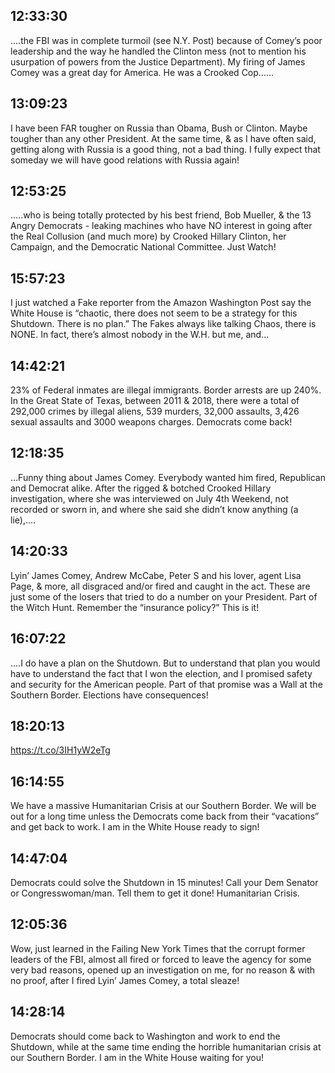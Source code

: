 ## 12:33:30
....the FBI was in complete turmoil (see N.Y. Post) because of Comey’s poor leadership and the way he handled the Clinton mess (not to mention his usurpation of powers from the Justice Department). My firing of James Comey was a great day for America. He was a Crooked Cop......
## 13:09:23
I have been FAR tougher on Russia than Obama, Bush or Clinton. Maybe tougher than any other President. At the same time, &amp; as I have often said, getting along with Russia is a good thing, not a bad thing. I fully expect that someday we will have good relations with Russia again!
## 12:53:25
.....who is being totally protected by his best friend, Bob Mueller, &amp; the 13 Angry Democrats - leaking machines who have NO interest in going after the Real Collusion (and much more) by Crooked Hillary Clinton, her Campaign, and the Democratic National Committee. Just Watch!
## 15:57:23
I just watched a Fake reporter from the Amazon Washington Post say the White House is “chaotic, there does not seem to be a strategy for this Shutdown. There is no plan.” The Fakes always like talking Chaos, there is NONE. In fact, there’s almost nobody in the W.H. but me, and...
## 14:42:21
23% of Federal inmates are illegal immigrants. Border arrests are up 240%. In the Great State of Texas, between 2011 &amp; 2018, there were a total of 292,000 crimes by illegal aliens, 539 murders, 32,000 assaults, 3,426 sexual assaults and 3000 weapons charges. Democrats come back!
## 12:18:35
...Funny thing about James Comey. Everybody wanted him fired, Republican and Democrat alike. After the rigged &amp; botched Crooked Hillary investigation, where she was interviewed on July 4th Weekend, not recorded or sworn in, and where she said she didn’t know anything (a lie),....
## 14:20:33
Lyin’ James Comey, Andrew McCabe, Peter S and his lover, agent Lisa Page, &amp; more, all disgraced and/or fired and caught in the act. These are just some of the losers that tried to do a number on your President. Part of the Witch Hunt. Remember the “insurance policy?” This is it!
## 16:07:22
....I do have a plan on the Shutdown. But to understand that plan you would have to understand the fact that I won the election, and I promised safety and security for the American people. Part of that promise was a Wall at the Southern Border. Elections have consequences!
## 18:20:13
https://t.co/3IH1yW2eTg
## 16:14:55
We have a massive Humanitarian Crisis at our Southern Border. We will be out for a long time unless the Democrats come back from their “vacations” and get back to work. I am in the White House ready to sign!
## 14:47:04
Democrats could solve the Shutdown in 15 minutes! Call your Dem Senator or Congresswoman/man. Tell them to get it done! Humanitarian Crisis.
## 12:05:36
Wow, just learned in the Failing New York Times that the corrupt former leaders of the FBI, almost all fired or forced to leave the agency for some very bad reasons, opened up an investigation on me, for no reason &amp; with no proof, after I fired Lyin’ James Comey, a total sleaze!
## 14:28:14
Democrats should come back to Washington and work to end the Shutdown, while at the same time ending the horrible humanitarian crisis at our Southern Border. I am in the White House waiting for you!
